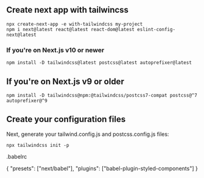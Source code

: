 ## Create next app with tailwincss

```
npx create-next-app -e with-tailwindcss my-project
npm i next@latest react@latest react-dom@latest eslint-config-next@latest
```

### If you're on Next.js v10 or newer

```
npm install -D tailwindcss@latest postcss@latest autoprefixer@latest
```

## If you're on Next.js v9 or older

```
npm install -D tailwindcss@npm:@tailwindcss/postcss7-compat postcss@^7 autoprefixer@^9
```

## Create your configuration files

Next, generate your tailwind.config.js and postcss.config.js files:

```
npx tailwindcss init -p
```


.babelrc

{
  "presets": ["next/babel"],
  "plugins": ["babel-plugin-styled-components"]
}
